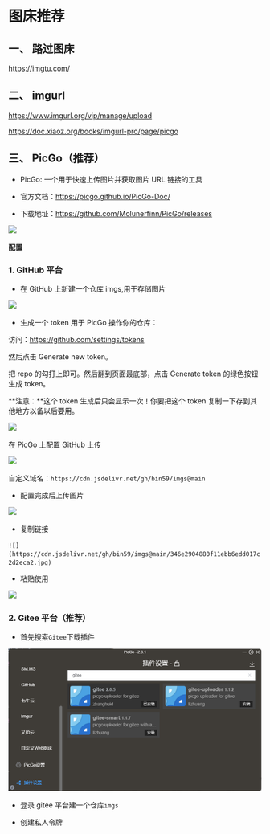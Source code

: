 # 图床推荐

## 一、 路过图床

https://imgtu.com/

## 二、 imgurl

https://www.imgurl.org/vip/manage/upload

https://doc.xiaoz.org/books/imgurl-pro/page/picgo

## 三、 PicGo（推荐）

- PicGo: 一个用于快速上传图片并获取图片 URL 链接的工具

- 官方文档：https://picgo.github.io/PicGo-Doc/

- 下载地址：https://github.com/Molunerfinn/PicGo/releases

![](https://cdn.jsdelivr.net/gh/bin59/imgs@main/PicGo/QQ%E6%88%AA%E5%9B%BE20230620233229.png)

**配置**

### 1. GitHub 平台

- 在 GitHub 上新建一个仓库 imgs,用于存储图片

![](https://cdn.jsdelivr.net/gh/bin59/imgs@main/PicGo/1created.png)

- 生成一个 token 用于 PicGo 操作你的仓库：

访问：https://github.com/settings/tokens

然后点击 Generate new token。

把 repo 的勾打上即可。然后翻到页面最底部，点击 Generate token 的绿色按钮生成 token。

**注意：**这个 token 生成后只会显示一次！你要把这个 token 复制一下存到其他地方以备以后要用。

![](https://cdn.jsdelivr.net/gh/bin59/imgs@main/PicGo/QQ%E6%88%AA%E5%9B%BE20230620234511.png)

在 PicGo 上配置 GitHub 上传

![](https://cdn.jsdelivr.net/gh/bin59/imgs@main/PicGo/QQ%E6%88%AA%E5%9B%BE20230620235050.png)

自定义域名：`https://cdn.jsdelivr.net/gh/bin59/imgs@main`

- 配置完成后上传图片

![](https://cdn.jsdelivr.net/gh/bin59/imgs@main/QQ%E6%88%AA%E5%9B%BE20230620235239.png)

- 复制链接

`![](https://cdn.jsdelivr.net/gh/bin59/imgs@main/346e2904880f11ebb6edd017c2d2eca2.jpg)`

- 粘贴使用

![](https://cdn.jsdelivr.net/gh/bin59/imgs@main/346e2904880f11ebb6edd017c2d2eca2.jpg)

### 2. Gitee 平台（推荐）

- 首先搜索`Gitee`下载插件

![](./images/PicGo/Gitee/gitee插件.png)

- 登录 gitee 平台建一个仓库`imgs`

- 创建私人令牌

